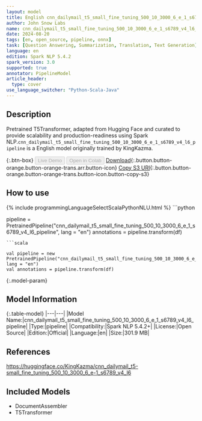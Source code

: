 ```yaml
---
layout: model
title: English cnn_dailymail_t5_small_fine_tuning_500_10_3000_6_e_1_s6789_v4_l6_pipeline pipeline T5Transformer from KingKazma
author: John Snow Labs
name: cnn_dailymail_t5_small_fine_tuning_500_10_3000_6_e_1_s6789_v4_l6_pipeline
date: 2024-08-20
tags: [en, open_source, pipeline, onnx]
task: [Question Answering, Summarization, Translation, Text Generation]
language: en
edition: Spark NLP 5.4.2
spark_version: 3.0
supported: true
annotator: PipelineModel
article_header:
  type: cover
use_language_switcher: "Python-Scala-Java"
---
```


## Description

Pretrained T5Transformer, adapted from Hugging Face and curated to provide scalability and production-readiness using Spark NLP.`cnn_dailymail_t5_small_fine_tuning_500_10_3000_6_e_1_s6789_v4_l6_pipeline` is a English model originally trained by KingKazma.

{:.btn-box}
<button class="button button-orange" disabled>Live Demo</button>
<button class="button button-orange" disabled>Open in Colab</button>
[Download](https://s3.amazonaws.com/auxdata.johnsnowlabs.com/public/models/cnn_dailymail_t5_small_fine_tuning_500_10_3000_6_e_1_s6789_v4_l6_pipeline_en_5.4.2_3.0_1724118465835.zip){:.button.button-orange.button-orange-trans.arr.button-icon}
[Copy S3 URI](s3://auxdata.johnsnowlabs.com/public/models/cnn_dailymail_t5_small_fine_tuning_500_10_3000_6_e_1_s6789_v4_l6_pipeline_en_5.4.2_3.0_1724118465835.zip){:.button.button-orange.button-orange-trans.button-icon.button-copy-s3}

## How to use



<div class="tabs-box" markdown="1">
{% include programmingLanguageSelectScalaPythonNLU.html %}
```python

pipeline = PretrainedPipeline("cnn_dailymail_t5_small_fine_tuning_500_10_3000_6_e_1_s6789_v4_l6_pipeline", lang = "en")
annotations =  pipeline.transform(df)   

```
```scala

val pipeline = new PretrainedPipeline("cnn_dailymail_t5_small_fine_tuning_500_10_3000_6_e_1_s6789_v4_l6_pipeline", lang = "en")
val annotations = pipeline.transform(df)

```
</div>

{:.model-param}
## Model Information

{:.table-model}
|---|---|
|Model Name:|cnn_dailymail_t5_small_fine_tuning_500_10_3000_6_e_1_s6789_v4_l6_pipeline|
|Type:|pipeline|
|Compatibility:|Spark NLP 5.4.2+|
|License:|Open Source|
|Edition:|Official|
|Language:|en|
|Size:|301.9 MB|

## References

https://huggingface.co/KingKazma/cnn_dailymail_t5-small_fine_tuning_500_10_3000_6_e-1_s6789_v4_l6

## Included Models

- DocumentAssembler
- T5Transformer